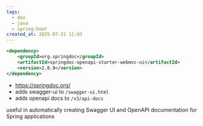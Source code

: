 ```yaml
---
tags:
  - dev
  - java
  - spring-boot
created_at: 2025-07-31 11:03
---
```

```xml
<dependency>
	<groupId>org.springdoc</groupId>
	<artifactId>springdoc-openapi-starter-webmvc-ui</artifactId>
	<version>2.8.9</version>
</dependency>

```
- https://springdoc.org/
- adds swagger-ui to `/swagger-ui.html`
- adds openapi docs to `/v3/api-docs`

useful in automatically creating Swagger UI and OpenAPI documentation for Spring applications